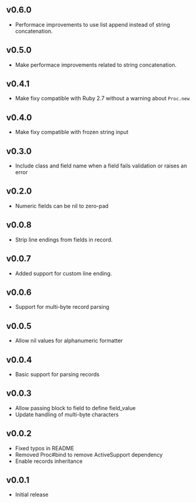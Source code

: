 ## v0.6.0

* Performace improvements to use list append instead of string concatenation.

## v0.5.0

* Make performace improvements related to string concatenation.

## v0.4.1

* Make fixy compatible with Ruby 2.7 without a warning about `Proc.new`

## v0.4.0

* Make fixy compatible with frozen string input

## v0.3.0

* Include class and field name when a field fails validation or raises an error

## v0.2.0

* Numeric fields can be nil to zero-pad

## v0.0.8

* Strip line endings from fields in record.

## v0.0.7

* Added support for custom line ending.

## v0.0.6

* Support for multi-byte record parsing

## v0.0.5

* Allow nil values for alphanumeric formatter

## v0.0.4

* Basic support for parsing records

## v0.0.3

* Allow passing block to field to define field_value
* Update handling of multi-byte characters

## v0.0.2

* Fixed typos in README
* Removed Proc#bind to remove ActiveSupport dependency
* Enable records inheritance

## v0.0.1

* Initial release

